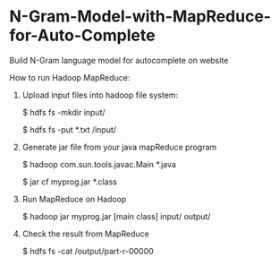 # N-Gram-Model-with-MapReduce-for-Auto-Complete
Build N-Gram language model for autocomplete on website

How to run Hadoop MapReduce:

 1. Upload input files into hadoop file system:
    
    $ hdfs fs -mkdir input/
    
    $ hdfs fs -put *.txt /input/
    
 2. Generate jar file from your java mapReduce program
    
    $ hadoop com.sun.tools.javac.Main *.java
    
    $ jar cf myprog.jar *.class
 
 3. Run MapReduce on Hadoop
 
    $ hadoop jar myprog.jar [main class] input/ output/
 
 4. Check the result from MapReduce
 
    $ hdfs fs -cat /output/part-r-00000
